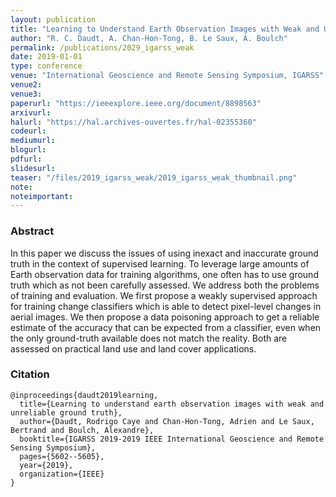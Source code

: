 ```yaml
---
layout: publication
title: "Learning to Understand Earth Observation Images with Weak and Unreliable Ground Truth"
author: "R. C. Daudt, A. Chan-Hon-Tong, B. Le Saux, A. Boulch"
permalink: /publications/2029_igarss_weak
date: 2019-01-01
type: conference
venue: "International Geoscience and Remote Sensing Symposium, IGARSS"
venue2: 
venue3:
paperurl: "https://ieeexplore.ieee.org/document/8898563"
arxivurl: 
halurl: "https://hal.archives-ouvertes.fr/hal-02355360"
codeurl: 
mediumurl: 
blogurl: 
pdfurl: 
slidesurl: 
teaser: "/files/2019_igarss_weak/2019_igarss_weak_thumbnail.png"
note:
noteimportant: 
---
```



### Abstract

In this paper we discuss the issues of using inexact and inaccurate ground truth in the context of supervised learning.
To leverage large amounts of Earth observation data for training algorithms, one often has to use ground truth which  as not been carefully assessed. We address both the problems of training and evaluation. We first propose a weakly supervised approach for training change classifiers which is able to detect pixel-level changes in aerial images. We then propose a data poisoning approach to get a reliable estimate of the accuracy that can be expected from a classifier, even when the only ground-truth available does not match the reality. Both are assessed on practical land use and land cover applications.

### Citation

```
@inproceedings{daudt2019learning,
  title={Learning to understand earth observation images with weak and unreliable ground truth},
  author={Daudt, Rodrigo Caye and Chan-Hon-Tong, Adrien and Le Saux, Bertrand and Boulch, Alexandre},
  booktitle={IGARSS 2019-2019 IEEE International Geoscience and Remote Sensing Symposium},
  pages={5602--5605},
  year={2019},
  organization={IEEE}
}
```